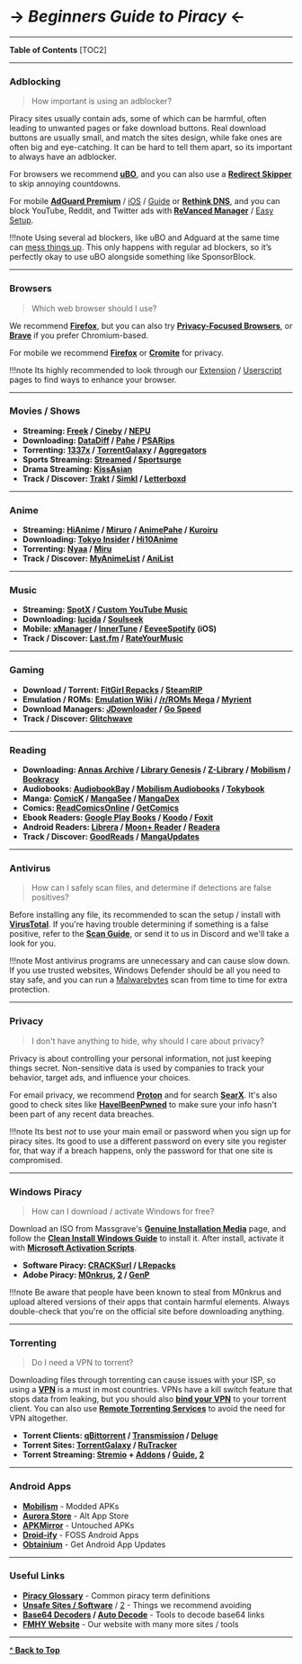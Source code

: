 # -> ***Beginners Guide to Piracy*** <-

***
**Table of Contents**
[TOC2]

***

### Adblocking

> How important is using an adblocker?

Piracy sites usually contain ads, some of which can be harmful, often leading to unwanted pages or fake download buttons. Real download buttons are usually small, and match the sites design, while fake ones are often big and eye-catching. It can be hard to tell them apart, so its important to always have an adblocker.

For browsers we recommend **[uBO](https://github.com/gorhill/uBlock#installation)**, and you can also use a **[Redirect Skipper](https://fmhy.net/adblockvpnguide#redirect-bypass)** to skip annoying countdowns. 

For mobile **[AdGuard Premium](https://rentry.co/FMHYBase64#adguard-premium)** / [iOS](https://rentry.co/FMHYBase64#adguard-pro) / [Guide](https://ios.cfw.guide/sideloading-apps/) or **[Rethink DNS](https://rethinkdns.com/app)**, and you can block YouTube, Reddit, and Twitter ads with **[ReVanced Manager](https://github.com/revanced/revanced-manager)** / [Easy Setup](https://rentry.co/revanced-auto-update).

!!!note Using several ad blockers, like uBO and Adguard at the same time can [mess things up](https://twitter.com/gorhill/status/1033706103782170625). This only happens with regular ad blockers, so it’s perfectly okay to use uBO alongside something like SponsorBlock.

***

### Browsers

> Which web browser should I use?

We recommend  **[Firefox](https://www.mozilla.org/en-US/firefox/new/)**, but you can also try **[Privacy-Focused Browsers](https://www.reddit.com/r/FREEMEDIAHECKYEAH/wiki/adblock-vpn-privacy/#wiki_.25B7_browser_privacy)**, or **[Brave](https://brave.com/)** if you prefer Chromium-based. 

For mobile we recommend **[Firefox](https://www.mozilla.org/en-US/firefox/browsers/mobile/android/)** or **[Cromite](https://github.com/uazo/cromite)** for privacy.

!!!note Its highly recommended to look through our [Extension](https://www.reddit.com/r/FREEMEDIAHECKYEAH/wiki/internet-tools#wiki_.25B7_browser_extensions) / [Userscript](https://www.reddit.com/r/FREEMEDIAHECKYEAH/wiki/internet-tools#wiki_.25B7_userscripts) pages to find ways to enhance your browser.

***

### Movies / Shows

* **Streaming: [Freek](https://freek.to/) / [Cineby](https://www.cineby.ru/) / [NEPU](https://nepu.to/)**
* **Downloading:  [DataDiff](https://rentry.co/FMHYBase64#datadiff) / [Pahe](https://pahe.ink/) / [PSARips](https://psa.wf/)**
* **Torrenting: [1337x](https://1337x.to/movie-library/1/) / [TorrentGalaxy](https://torrentgalaxy.to/torrents.php?parent_cat=Movies) / [Aggregators](https://www.reddit.com/r/FREEMEDIAHECKYEAH/wiki/torrent/#wiki_.25B7_aggregators)**
* **Sports Streaming: [Streamed](https://streamed.su/) / [Sportsurge](https://v2.sportsurge.net/home4/)**
* **Drama Streaming: [KissAsian](https://kissasian.video/)**
* **Track / Discover: [Trakt](https://trakt.tv/) / [Simkl](https://simkl.com/) / [Letterboxd](https://letterboxd.com/)**

***

### Anime 

* **Streaming: [HiAnime](https://hianime.to/) / [Miruro](https://www.miruro.com/) / [AnimePahe](https://animepahe.ru/) / [Kuroiru](https://kuroiru.co/)**
* **Downloading: [Tokyo Insider](https://www.tokyoinsider.com/) / [Hi10Anime](https://hi10anime.com/)**
* **Torrenting: [Nyaa](https://nyaa.si/) / [Miru](https://miru.watch/)**
* **Track / Discover: [MyAnimeList](https://myanimelist.net/) / [AniList](https://anilist.co/)**

***

### Music

* **Streaming: [SpotX](https://github.com/SpotX-Official/SpotX) / [Custom YouTube Music](https://th-ch.github.io/youtube-music/)**
* **Downloading: [lucida](https://lucida.to/) / [Soulseek](https://slsknet.org/)**
* **Mobile: [xManager](https://www.xmanagerapp.com/) / [InnerTune](https://github.com/z-huang/InnerTune) / [EeveeSpotify](https://github.com/whoeevee/EeveeSpotify) (iOS)**
* **Track / Discover: [Last.fm](https://www.last.fm/home) / [RateYourMusic](https://rateyourmusic.com/)**

***

### Gaming

* **Download / Torrent: [FitGirl Repacks](https://fitgirl-repacks.site/) / [SteamRIP](https://steamrip.com/)**
* **Emulation / ROMs: [Emulation Wiki](https://emulation.gametechwiki.com/index.php/Main_Page) / [/r/ROMs Mega](https://r-roms.github.io/) / [Myrient](https://rentry.co/FMHYBase64#myrient)**
* **Download Managers: [JDownloader](https://jdownloader.org/jdownloader2) / [Go Speed](https://gopeed.com/)**
* **Track / Discover: [Glitchwave](https://glitchwave.com/)**

***

### Reading

* **Downloading: [Annas Archive](https://annas-archive.org/) / [Library Genesis](https://libgen.is) / [Z-Library](https://z-lib.gs/) / [Mobilism](https://forum.mobilism.org) / [Bookracy](https://bookracy.ru)**
* **Audiobooks: [AudiobookBay](https://audiobookbay.lu/) / [Mobilism Audiobooks](https://forum.mobilism.org/viewforum.php?f=124) / [Tokybook](https://tokybook.com/)**
* **Manga: [ComicK](https://comick.io/) / [MangaSee](https://mangasee123.com/) / [MangaDex](https://mangadex.org/)**
* **Comics: [ReadComicsOnline](https://readcomiconline.li/) / [GetComics](https://getcomics.org/)**
* **Ebook Readers: [Google Play Books](https://play.google.com/books) / [Koodo](https://www.koodoreader.com/) / [Foxit](https://www.foxit.com/pdf-reader/)**
* **Android Readers: [Librera](https://librera.mobi/) / [Moon+ Reader](https://www.moondownload.com/) / [Readera](https://play.google.com/store/apps/details?id=org.readera)**
* **Track / Discover: [GoodReads](https://www.goodreads.com/) / [MangaUpdates](https://www.mangaupdates.com/)**

***

### Antivirus

> How can I safely scan files, and determine if detections are false positives?

Before installing any file, its recommended to scan the setup / install with **[VirusTotal](https://www.virustotal.com/)**. If you're having trouble determining if something is a false positive, refer to the **[Scan Guide](https://rentry.co/VTGuide)**, or send it to us in Discord and we'll take a look for you.

!!!note Most antivirus programs are unnecessary and can cause slow down. If you use trusted websites, Windows Defender should be all you need to stay safe, and you can run a [Malwarebytes](https://www.malwarebytes.com/) scan from time to time for extra protection.

***

### Privacy 

> I don't have anything to hide, why should I care about privacy?

Privacy is about controlling your personal information, not just keeping things secret. Non-sensitive data is used by companies to track your behavior, target ads, and influence your choices. 

For email privacy, we recommend **[Proton](https://proton.me/mail)** and for search **[SearX](https://searx.nixnet.services/)**. It's also good to check sites like **[HaveIBeenPwned](https://haveibeenpwned.com/Passwords)** to make sure your info hasn't been part of any recent data breaches.

!!!note Its best *not* to use your main email or password when you sign up for piracy sites. Its good to use a different password on every site you register for, that way if a breach happens, only the password for that one site is compromised.

***

### Windows Piracy

> How can I download / activate Windows for free?

Download an ISO from Massgrave's **[Genuine Installation Media](https://massgrave.dev/genuine-installation-media)** page, and follow the **[Clean Install Windows Guide](https://gravesoft.dev/clean_install_windows)** to install it. After install, activate it with **[Microsoft Activation Scripts](https://massgrave.dev/#Method-1---PowerShell)**.

* **Software Piracy: [CRACKSurl](https://cracksurl.com/) / [LRepacks](https://lrepacks.net/)**
* **Adobe Piracy: [M0nkrus](https://monkrus.dvuzu.com/), [2](https://vk.com/m0nkrus) / [GenP](https://www.reddit.com/r/GenP/wiki/redditgenpguides/)**

!!!note Be aware that people have been known to steal from M0nkrus and upload altered versions of their apps that contain harmful elements. Always double-check that you're on the official site before downloading anything.

***

### Torrenting

> Do I need a VPN to torrent?

Downloading files through torrenting can cause issues with your ISP, so using a **[VPN](https://www.reddit.com/r/FREEMEDIAHECKYEAH/wiki/adblock-vpn-privacy#wiki_.25BA_vpn)** is a must in most countries. VPNs have a kill switch feature that stops data from leaking, but you should also **[bind your VPN](https://redd.it/ssy8vv)** to your torrent client. You can also use **[Remote Torrenting Services](https://www.reddit.com/r/FREEMEDIAHECKYEAH/wiki/torrent#wiki_.25B7_remote_torrenting)** to avoid the need for VPN altogether.

* **Torrent Clients: [qBittorrent](https://www.qbittorrent.org/) / [Transmission](https://transmissionbt.com/) / [Deluge](https://www.deluge-torrent.org/)**
* **Torrent Sites:  [TorrentGalaxy](https://torrentgalaxy.to/) / [RuTracker](https://rutracker.org/)**
* **Torrent Streaming: [Stremio](https://www.stremio.com/) + [Addons](https://www.stremio-addons.com/) / [Guide](https://guides.viren070.me/stremio), [2](https://rentry.co/bye-sudo)**

***

### Android Apps

* **[Mobilism](https://forum.mobilism.org/viewforum.php?f=398)** - Modded APKs
* **[Aurora Store](https://auroraoss.com/)** - Alt App Store
* **[APKMirror](https://www.apkmirror.com/)** - Untouched APKs
* **[Droid-ify](https://github.com/Droid-ify/client)** - FOSS Android Apps
* **[Obtainium](https://github.com/ImranR98/Obtainium/)** - Get Android App Updates

***

### Useful Links

* **[Piracy Glossary](https://rentry.org/the-piracy-glossary)** - Common piracy term definitions
* **[Unsafe Sites / Software](https://fmhy.net/unsafesites)** / [2](https://redd.it/10bh0h9) - Things we recommend avoiding
* **[Base64 Decoders](https://fmhy.net/text-tools#encode-decode) / [Auto Decode](https://greasyfork.org/en/scripts/485772)** - Tools to decode base64 links
* **[FMHY Website](https://fmhy.net/)** - Our website with many more sites / tools

***

**[^ Back to Top](#beginners-guide-to-piracy)**